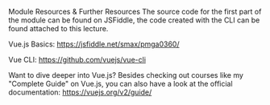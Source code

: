 Module Resources & Further Resources
The source code for the first part of the module can be found on JSFiddle, the code created with the CLI can be found attached to this lecture.

Vue.js Basics: https://jsfiddle.net/smax/pmga0360/

Vue CLI: https://github.com/vuejs/vue-cli

Want to dive deeper into Vue.js? Besides checking out courses like my "Complete Guide" on Vue.js, you can also have a look at the official documentation: https://vuejs.org/v2/guide/
